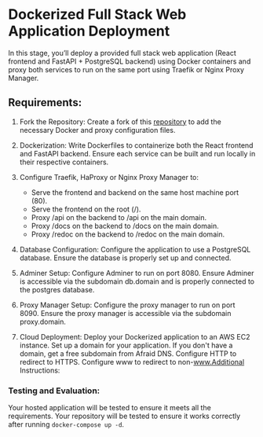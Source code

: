 # Dockerized Full Stack Web Application Deployment
In this stage, you’ll deploy a provided full stack web application (React frontend and FastAPI + PostgreSQL backend) using Docker containers and proxy both services to run on the same port using Traefik or Nginx Proxy Manager.

## Requirements:
1. Fork the Repository:
Create a fork of this [repository](https://github.com/hngprojects/devops-stage-2) to add the necessary Docker and proxy configuration files.

2. Dockerization:
Write Dockerfiles to containerize both the React frontend and FastAPI backend. Ensure each service can be built and run locally in their respective containers.

3. Configure Traefik, HaProxy or Nginx Proxy Manager to:
   - Serve the frontend and backend on the same host machine port (80).
   - Serve the frontend on the root (/).
   - Proxy /api on the backend to /api on the main domain.
   - Proxy /docs on the backend to /docs on the main domain.
   - Proxy /redoc on the backend to /redoc on the main domain.

4. Database Configuration:
   Configure the application to use a PostgreSQL database. Ensure the database is properly set up and connected.

5. Adminer Setup:
   Configure Adminer to run on port 8080. Ensure Adminer is accessible via the subdomain db.domain and is properly connected to the postgres database.

6. Proxy Manager Setup:
   Configure the proxy manager to run on port 8090. Ensure the proxy manager is accessible via the subdomain proxy.domain.

7. Cloud Deployment:
   Deploy your Dockerized application to an AWS EC2 instance. Set up a domain for your application. If you don't have a domain, get a free subdomain from Afraid DNS. Configure HTTP to redirect to HTTPS. Configure www to redirect to non-www.Additional Instructions:

### Testing and Evaluation:
Your hosted application will be tested to ensure it meets all the requirements. Your repository will be tested to ensure it works correctly after running `docker-compose up -d`.